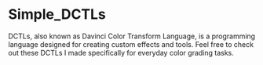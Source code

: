 # Simple_DCTLs
DCTLs, also known as Davinci Color Transform Language, is a programming language designed for creating custom effects and tools. Feel free to check out these DCTLs I made specifically for everyday color grading tasks.
